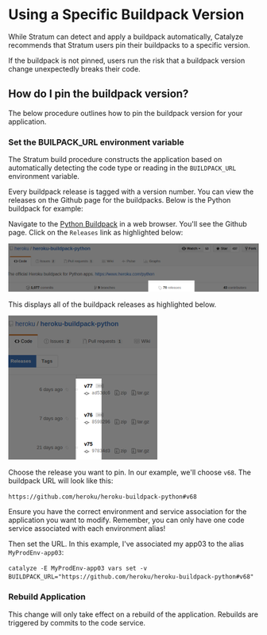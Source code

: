 # Using a Specific Buildpack Version

While Stratum can detect and apply a buildpack automatically, Catalyze recommends that Stratum users pin their buildpacks to a specific version.

If the buildpack is not pinned, users run the risk that a buildpack version change unexpectedly breaks their code.

## How do I pin the buildpack version?

The below procedure outlines how to pin the buildpack version for your application.

### Set the BUILPACK_URL environment variable

The Stratum build procedure constructs the application based on automatically detecting the code type or reading in the `BUILDPACK_URL` environment variable.

Every buildpack release is tagged with a version number. You can view the releases on the Github page for the buildpacks. Below is the Python buildpack for example:

Navigate to the [Python Buildpack](https://github.com/heroku/heroku-buildpack-python) in a web browser. You'll see the Github page. Click on the `Releases` link as highlighted below:

![Python](images/buildpack_release_frontpage.png)

This displays all of the buildpack releases as highlighted below.

![Python_Releases](images/buildpack_release_github.png)

Choose the release you want to pin. In our example, we'll choose `v68`. The buildpack URL will look like this:

`https://github.com/heroku/heroku-buildpack-python#v68`

Ensure you have the correct environment and service association for the application you want to modify. Remember, you can only have one code service associated with each environment alias!

Then set the URL. In this example, I've associated my app03 to the alias `MyProdEnv-app03`:

`catalyze -E MyProdEnv-app03 vars set -v BUILDPACK_URL="https://github.com/heroku/heroku-buildpack-python#v68"`

### Rebuild Application

This change will only take effect on a rebuild of the application. Rebuilds are triggered by commits to the code service.
